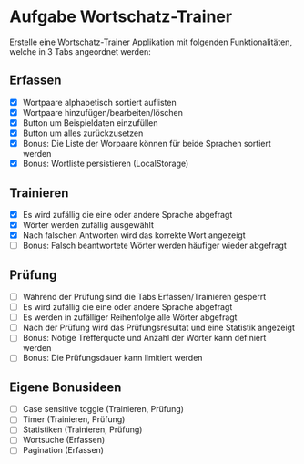 # Aufgabe Wortschatz-Trainer
Erstelle eine Wortschatz-Trainer Applikation mit folgenden Funktionalitäten, welche in 3 Tabs angeordnet werden:

## Erfassen
- [x] Wortpaare alphabetisch sortiert auflisten
- [x] Wortpaare hinzufügen/bearbeiten/löschen
- [x] Button um Beispieldaten einzufüllen
- [x] Button um alles zurückzusetzen
- [x] Bonus: Die Liste der Worpaare können für beide Sprachen sortiert werden
- [x] Bonus: Wortliste persistieren (LocalStorage)

## Trainieren
- [x] Es wird zufällig die eine oder andere Sprache abgefragt
- [x] Wörter werden zufällig ausgewählt
- [x] Nach falschen Antworten wird das korrekte Wort angezeigt
- [ ] Bonus: Falsch beantwortete Wörter werden häufiger wieder abgefragt

## Prüfung
- [ ] Während der Prüfung sind die Tabs Erfassen/Trainieren gesperrt
- [ ] Es wird zufällig die eine oder andere Sprache abgefragt
- [ ] Es werden in zufälliger Reihenfolge alle Wörter abgefragt
- [ ] Nach der Prüfung wird das Prüfungsresultat und eine Statistik angezeigt
- [ ] Bonus: Nötige Trefferquote und Anzahl der Wörter kann definiert werden
- [ ] Bonus: Die Prüfungsdauer kann limitiert werden

## Eigene Bonusideen
- [ ] Case sensitive toggle (Trainieren, Prüfung)
- [ ] Timer (Trainieren, Prüfung)
- [ ] Statistiken (Trainieren, Prüfung)
- [ ] Wortsuche (Erfassen)
- [ ] Pagination (Erfassen)
